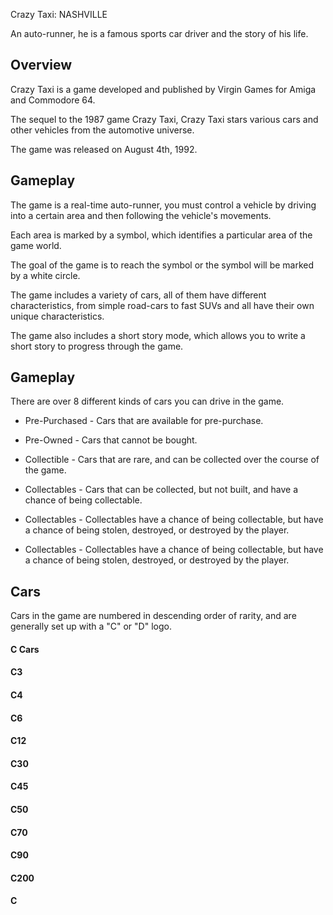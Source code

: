 Crazy Taxi: NASHVILLE

An auto-runner, he is a famous sports car driver and the story of his life.

## Overview

Crazy Taxi is a game developed and published by Virgin Games for Amiga and Commodore 64.

The sequel to the 1987 game Crazy Taxi, Crazy Taxi stars various cars and other vehicles from the automotive universe.

The game was released on August 4th, 1992.

## Gameplay

The game is a real-time auto-runner, you must control a vehicle by driving into a certain area and then following the vehicle's movements.

Each area is marked by a symbol, which identifies a particular area of the game world.

The goal of the game is to reach the symbol or the symbol will be marked by a white circle.

The game includes a variety of cars, all of them have different characteristics, from simple road-cars to fast SUVs and all have their own unique characteristics.

The game also includes a short story mode, which allows you to write a short story to progress through the game.

## Gameplay

There are over 8 different kinds of cars you can drive in the game.

*   Pre-Purchased - Cars that are available for pre-purchase.
*   Pre-Owned - Cars that cannot be bought.

*   Collectible - Cars that are rare, and can be collected over the course of the game.
*   Collectables - Cars that can be collected, but not built, and have a chance of being collectable.

*   Collectables - Collectables have a chance of being collectable, but have a chance of being stolen, destroyed, or destroyed by the player.

*   Collectables - Collectables have a chance of being collectable, but have a chance of being stolen, destroyed, or destroyed by the player.

## Cars

Cars in the game are numbered in descending order of rarity, and are generally set up with a "C" or "D" logo.

#### C Cars

#### C3

#### C4

#### C6

#### C12

#### C30

#### C45

#### C50

#### C70

#### C90

#### C200

#### C